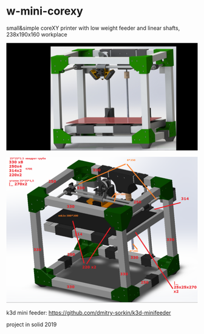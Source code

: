 # w-mini-corexy
small&amp;simple coreXY printer with low weight feeder and linear shafts, 238x190x160 workplace


![preview](https://github.com/whoim2/w-mini-corexy/blob/main/preview.JPG)

![sizes](https://github.com/whoim2/w-mini-corexy/blob/main/profile_sizes.png)

k3d mini feeder: https://github.com/dmitry-sorkin/k3d-minifeeder

project in solid 2019
